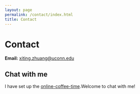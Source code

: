 ```yaml
---
layout: page
permalink: /contact/index.html
title: Contact
---
```


# Contact

**Email:** [xiting.zhuang@uconn.edu](xiting.zhuang@uconn.edu)






## Chat with me

I have set up the [online-coffee-time](https://calendly.com/xiting-zhuang/online-coffee-time).Welcome to chat with me!



<!-- Calendly inline widget begin -->
<div class="calendly-inline-widget" data-url="https://calendly.com/xiting-zhuang/online-coffee-time" style="min-width:320px;height:700px;"></div>
<script type="text/javascript" src="https://assets.calendly.com/assets/external/widget.js" async></script>
<!-- Calendly inline widget end -->